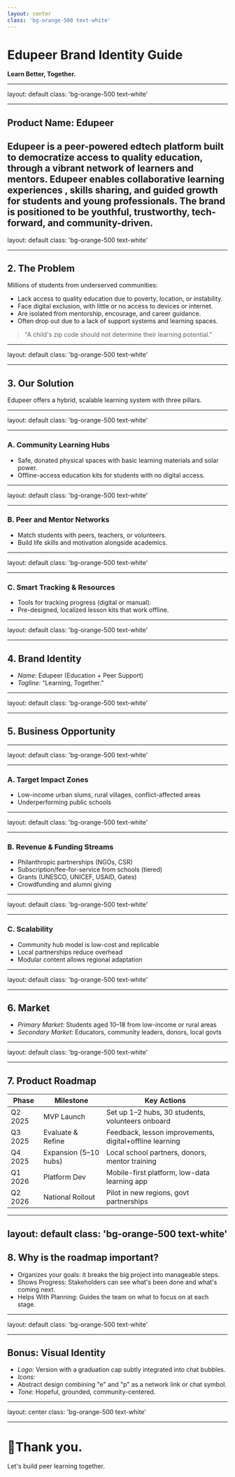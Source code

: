 ```yaml
---
layout: center
class: 'bg-orange-500 text-white'
---
```


# Edupeer Brand Identity Guide
**Learn Better, Together.**

---
layout: default
class: 'bg-orange-500 text-white'

---

## Product Name: Edupeer
  
Edupeer is a peer-powered edtech platform built to democratize access to quality education, through a vibrant network of learners and mentors. Edupeer enables collaborative learning experiences , skills sharing, and guided growth for students and young professionals. 
The brand is positioned to be youthful, trustworthy, tech-forward, and community-driven.
---
layout: default
class: 'bg-orange-500 text-white'

---

## 2. The Problem

Millions of students from underserved communities:

* Lack access to quality education due to poverty, location, or instability.
* Face digital exclusion, with little or no access to devices or internet.
* Are isolated from mentorship, encourage, and career guidance.
* Often drop out due to a lack of support systems and learning spaces.

>"A child's zip code should not determine their learning potential."


---
layout: default
class: 'bg-orange-500 text-white'

---

## 3. Our Solution

Edupeer offers a hybrid, scalable learning system with three pillars.

---
layout: default
class: 'bg-orange-500 text-white'

---


### A. Community Learning Hubs

- Safe, donated physical spaces with basic learning materials and solar power.
- Offline-access education kits for students with no digital access.

---
layout: default
class: 'bg-orange-500 text-white'

---

### B. Peer and Mentor Networks

- Match students with peers, teachers, or volunteers.
- Build life skills and motivation alongside academics.

---
layout: default
class: 'bg-orange-500 text-white'

---

### C. Smart Tracking & Resources

- Tools for tracking progress (digital or manual).
- Pre-designed, localized lesson kits that work offline.

---
layout: default
class: 'bg-orange-500 text-white'

---

## 4. Brand Identity

- *Name:* Edupeer (Education + Peer Support)  
- *Tagline:* “Learning, Together.”  
  
---
layout: default
class: 'bg-orange-500 text-white'

---

## 5. Business Opportunity
---
layout: default
class: 'bg-orange-500 text-white'

---

### A. Target Impact Zones

- Low-income urban slums, rural villages, conflict-affected areas
- Underperforming public schools

---
layout: default
class: 'bg-orange-500 text-white'

---

### B. Revenue & Funding Streams

- Philanthropic partnerships (NGOs, CSR)
- Subscription/fee-for-service from schools (tiered)
- Grants (UNESCO, UNICEF, USAID, Gates)
- Crowdfunding and alumni giving

---
layout: default
class: 'bg-orange-500 text-white'

---

### C. Scalability

- Community hub model is low-cost and replicable
- Local partnerships reduce overhead
- Modular content allows regional adaptation

---
layout: default
class: 'bg-orange-500 text-white'

---

## 6. Market

- *Primary Market:* Students aged 10–18 from low-income or rural areas  
- *Secondary Market:* Educators, community leaders, donors, local govts


---
layout: default
class: 'bg-orange-500 text-white'

---


## 7. Product Roadmap

| Phase | Milestone | Key Actions |
|-------|-----------|-------------|
| Q2 2025 | MVP Launch | Set up 1–2 hubs, 30 students, volunteers onboard |
| Q3 2025 | Evaluate & Refine | Feedback, lesson improvements, digital+offline learning |
| Q4 2025 | Expansion (5–10 hubs) | Local school partners, donors, mentor training |
| Q1 2026 | Platform Dev | Mobile-first platform, low-data learning app |
| Q2 2026 | National Rollout | Pilot in new regions, govt partnerships |

---
layout: default
class: 'bg-orange-500 text-white'
---

## 8. Why is the roadmap important?
- Organizes your goals: it breaks the big project into manageable steps.
- Shows Progress: Stakeholders can see what's been done and what's coming next.
- Helps With Planning: Guides the team on what to focus on at each stage.


---
layout: default
class: 'bg-orange-500 text-white'

---

## Bonus: Visual Identity

- *Logo:* Version with a graduation cap subtly integrated into chat bubbles. 
- *Icons:*
- Abstract design combining "e" and "p" as a network link or chat symbol.
- *Tone:* Hopeful, grounded, community-centered.


---
layout: center
class: 'bg-orange-500 text-white'

---

# 🎉Thank you.
Let's build peer learning together.

<div class="celebration-popup">
  🎉 🎊 ✨ 💫 🌟 🎈
</div>

<style scoped>
.celebration-popup {
  font-size: 2.5rem;
  opacity: 0;
  animation: celebration-pop 2s ease-out forwards;
  animation-delay: 0.5s;
  margin-top: 20px;
}

@keyframes celebration-pop {
  0% {
    transform: scale(0.2);
    opacity: 0;
  }
  30% {
    transform: scale(1.3);
    opacity: 1;
  }
  60% {
    transform: scale(1);
    opacity: 1;
  }
  100% {
    transform: scale(0.9);
    opacity: 0;
  }
}
</style>


